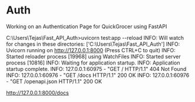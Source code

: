 # Auth
Working on an Authentication Page for QuickGrocer using FastAPI

C:\Users\Tejas\Fast_API_Auth>uvicorn test:app --reload
INFO:     Will watch for changes in these directories: ['C:\\Users\\Tejas\\Fast_API_Auth']
INFO:     Uvicorn running on http://127.0.0.1:8000 (Press CTRL+C to quit)
INFO:     Started reloader process [19968] using WatchFiles
INFO:     Started server process [10816]
INFO:     Waiting for application startup.
INFO:     Application startup complete.
INFO:     127.0.0.1:60975 - "GET / HTTP/1.1" 404 Not Found
INFO:     127.0.0.1:60976 - "GET /docs HTTP/1.1" 200 OK
INFO:     127.0.0.1:60976 - "GET /openapi.json HTTP/1.1" 200 OK

http://127.0.0.1:8000/docs
